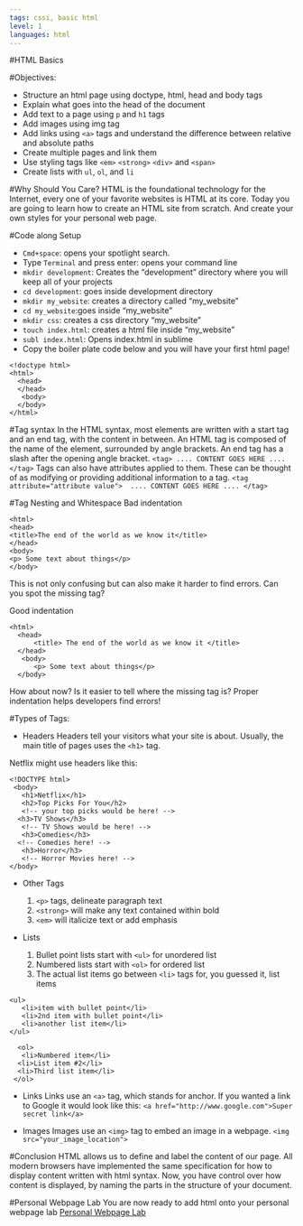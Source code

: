 ```yaml
---
tags: cssi, basic html
level: 1
languages: html
---
```

#HTML Basics

#Objectives:
+	Structure an html page using doctype, html, head and body tags
+	Explain what goes into the head of the document
+	Add text to a page using `p` and `h1` tags
+	Add images using img tag
+	Add links using `<a>` tags and understand the difference between relative and absolute paths
+	Create multiple pages and link them
+	Use styling tags like `<em>` `<strong>` `<div>` and `<span>`
+	Create lists with `ul`, `ol`, and `li`


#Why Should You Care?
HTML is the foundational technology for the Internet, every one of your favorite websites is HTML at its core. Today you are going to learn how to create an HTML site from scratch. And create your own styles for your personal web page.

#Code along Setup
+	`Cmd+space`: opens your spotlight search.
+	Type `Terminal` and press enter: opens your command line
+	`mkdir development`: Creates the “development” directory where you will keep all of your projects
+	`cd development`: goes inside development directory
+	`mkdir my_website`: creates a directory called “my_website”
+	`cd my_website`:goes inside “my_website”
+	`mkdir css`: creates a css directory “my_website”
+	`touch index.html`: creates a html file inside “my_website”
+	`subl index.html`: Opens index.html in sublime
+  Copy the boiler plate code below and you will have your first html page!
```
<!doctype html>
<html>
  <head>
  </head>
   <body>
  </body>
</html>
```

#Tag syntax
In the HTML syntax, most elements are written with a start tag and an end tag, with the content in between. An HTML tag is composed of the name of the element, surrounded by angle brackets. An end tag  has a slash after the opening angle bracket.
`<tag> .... CONTENT GOES HERE .... </tag>`
Tags can also have attributes applied to them. These can be thought of as modifying or providing additional information to a tag.
`<tag attribute="attribute value">  .... CONTENT GOES HERE .... </tag>`

#Tag Nesting and Whitespace
Bad indentation
```
<html>
<head>
<title>The end of the world as we know it</title> 
</head>
<body>
<p> Some text about things</p>
</body>
```
This is not only confusing but can also make it harder to find errors. Can you spot the missing tag?

Good indentation
```
<html> 
  <head> 
      <title> The end of the world as we know it </title> 
  </head>
   <body> 
      <p> Some text about things</p>
  </body>
```
How about now? Is it easier to tell where the missing tag is? Proper indentation helps developers find errors!

#Types of Tags:
+ Headers
Headers tell your visitors what your site is about. Usually, the main title of pages uses the `<h1>` tag.

Netflix might use headers like this:
```
<!DOCTYPE html>
 <body>
   <h1>Netflix</h1>
   <h2>Top Picks For You</h2>
   <!-- your top picks would be here! --> 
  <h3>TV Shows</h3>
   <!-- TV Shows would be here! -->
   <h3>Comedies</h3> 
  <!-- Comedies here! -->
   <h3>Horror</h3>
   <!-- Horror Movies here! --> 
</body>
```

+ Other Tags
	1.	`<p>` tags, delineate paragraph text
	2.	`<strong>` will make any text contained within bold
	3.	`<em>` will italicize text or add emphasis

+ Lists
	1.	Bullet point lists start with `<ul>` for unordered list
	2.	Numbered lists start with `<ol>` for ordered list
	3.	The actual list items go between `<li>` tags for, you guessed it, list items

```
<ul>
   <li>item with bullet point</li>
   <li>2nd item with bullet point</li>
   <li>another list item</li> 
</ul>

  <ol>
   <li>Numbered item</li> 
  <li>List item #2</li> 
  <li>Third list item</li>
 </ol>
```
+ Links
Links use an `<a>` tag, which stands for anchor. If you wanted a link to Google it would look like this:
`<a href="http://www.google.com">Super secret link</a>`

+ Images
Images use an `<img>` tag to embed an image in a webpage.
`<img src="your_image_location">`

#Conclusion
HTML allows us to define and label the content of our page. All modern browsers have implemented the same specification for how to display content written with html syntax. Now, you have control over how content is displayed, by naming the parts in the structure of your document.

#Personal Webpage Lab
You are now ready to add html onto your personal webpage lab
<a href="https://github.com/learn-co-curriculum/cssi-1.4-html--personal-webpage-lab">Personal Webpage Lab</a>
